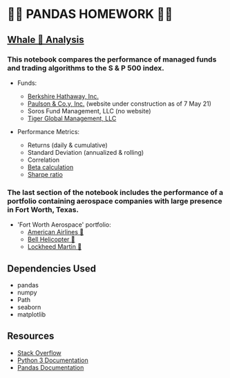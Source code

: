 # 🐼🐍 PANDAS HOMEWORK 🐍🐼
## [Whale 🐳 Analysis](https://github.com/jdfwsp/pandas_homework/blob/main/whale_analysis.ipynb)
### This notebook compares the performance of managed funds and trading algorithms to the S & P 500 index.
* Funds:
    * [Berkshire Hathaway, Inc.](https://www.berkshirehathaway.com/)
    * [Paulson & Co.y, Inc.](http://www.paulsonco.com/) (website under construction as of 7 May 21)
    * Soros Fund Management, LLC (no website)
    * [Tiger Global Management, LLC](https://www.tigerglobal.com/)

* Performance Metrics:
    * Returns (daily & cumulative)
    * Standard Deviation (annualized & rolling)
    * Correlation
    * [Beta calculation](https://www.investopedia.com/ask/answers/070615/what-formula-calculating-beta.asp)
    * [Sharpe ratio](https://www.investopedia.com/terms/s/sharperatio.asp)

### The last section of the notebook includes the performance of a portfolio containing aerospace companies with large presence in Fort Worth, Texas.
* 'Fort Worth Aerospace' portfolio:
    * [American Airlines 🛫](https://www.aa.com/)
    * [Bell Helicopter 🚁](https://www.bellflight.com/)
    * [Lockheed Martin 🚀](https://www.lockheedmartin.com/)

## Dependencies Used
* pandas
* numpy
* Path
* seaborn
* matplotlib

## Resources
* [Stack Overflow](https://stackoverflow.com)
* [Python 3 Documentation](https://docs.python.org/3/)
* [Pandas Documentation](https://pandas.pydata.org/docs/)
